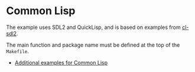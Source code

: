 # Common Lisp

The example uses SDL2 and QuickLisp, and is based on examples from [cl-sdl2](https://github.com/lispgames/cl-sdl2).

The main function and package name must be defined at the top of the `Makefile`.

* [Additional examples for Common Lisp](https://github.com/lispgames/cl-sdl2/tree/master/examples)
